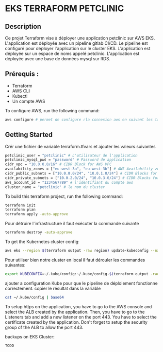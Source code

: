 # EKS TERRAFORM PETCLINIC

## Description
Ce projet Terraform vise à déployer une application petclinic sur AWS EKS. L'application est déployée avec un pipeline gitlab CI/CD. Le pipeline est configuré pour déployer l'application sur le cluster EKS.
L'application est déployée sur un espace de noms appelé petclinic.
L'application est déployée avec une base de données mysql sur RDS.
## Prérequis :
- Terraform
- AWS CLI
- Kubectl
- Un compte AWS 

To configure AWS, run the following command:

```bash
aws configure # permet de configure rla connexion aws en suivant les trois étapes
```

## Getting Started
Crér une fichier de variable terraform.tfvars et ajouter les valeurs suivantes 

```bash
petclinic_user = "petclinic" # L'utilisateur de l'application
petclinic_mysql_pwd = "password" # Password de application
cidr_vpc = "10.0.0.0/16" # CIDR Block for AWS VPC
availability_zones = ["eu-west-3a", "eu-west-3b"] # AWS Availability zones
cidr_public_subnets = ["10.0.0.0/24", "10.0.1.0/24"] # CIDR Blocks for public subnets
cidr_private_subnets = ["10.0.2.0/24", "10.0.3.0/24"] # CIDR Blocks for private subnets
aws_account_id = "1234567789" # l'identifiant du compte aws
cluster_name = "petclinic" # le nom du cluster
```

To build this terraform project, run the following command:

```bash
terraform init
terraform plan
terraform apply -auto-approve
```

Pour détruire l'infrastructure il faut exécuter la commande suivante
```bash
terraform destroy -auto-approve
```

To get the Kubernetes cluster config:

```bash
aws eks --region $(terraform output -raw region) update-kubeconfig --name $(terraform output -raw cluster_name)
```

Pour utiliser bien notre cluster en local il faut dérouler les commandes suivantes:

```bash
export KUBECONFIG=~/.kube/config:~/.kube/config-$(terraform output -raw cluster_name)
```

ajouter a configuration Kube  pour que le pipeline de déploiement fonctionne correctement. copier le résultat dans la variable
```bash
cat ~/.kube/config | base64
```


To setup https on the application, you have to go to the AWS console and select the ALB created by the application. Then, you have to go to the Listeners tab and add a new listener on the port 443. You have to select the certificate created by the application.
Don't forget to setup the security group of the ALB to allow the port 443.

backups on EKS Cluster:

```bash
TODO
```
